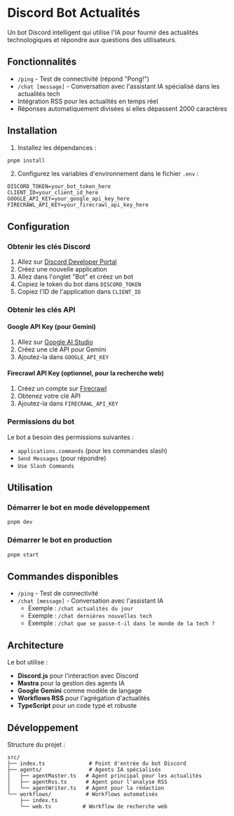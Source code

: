 # Discord Bot Actualités

Un bot Discord intelligent qui utilise l'IA pour fournir des actualités technologiques et répondre aux questions des utilisateurs.

## Fonctionnalités

- `/ping` - Test de connectivité (répond "Pong!")
- `/chat [message]` - Conversation avec l'assistant IA spécialisé dans les actualités tech
- Intégration RSS pour les actualités en temps réel
- Réponses automatiquement divisées si elles dépassent 2000 caractères

## Installation

1. Installez les dépendances :
```bash
pnpm install
```

2. Configurez les variables d'environnement dans le fichier `.env` :
```env
DISCORD_TOKEN=your_bot_token_here
CLIENT_ID=your_client_id_here
GOOGLE_API_KEY=your_google_api_key_here
FIRECRAWL_API_KEY=your_firecrawl_api_key_here
```

## Configuration

### Obtenir les clés Discord

1. Allez sur [Discord Developer Portal](https://discord.com/developers/applications)
2. Créez une nouvelle application
3. Allez dans l'onglet "Bot" et créez un bot
4. Copiez le token du bot dans `DISCORD_TOKEN`
5. Copiez l'ID de l'application dans `CLIENT_ID`

### Obtenir les clés API

#### Google API Key (pour Gemini)
1. Allez sur [Google AI Studio](https://aistudio.google.com/)
2. Créez une clé API pour Gemini
3. Ajoutez-la dans `GOOGLE_API_KEY`

#### Firecrawl API Key (optionnel, pour la recherche web)
1. Créez un compte sur [Firecrawl](https://firecrawl.dev/)
2. Obtenez votre clé API
3. Ajoutez-la dans `FIRECRAWL_API_KEY`

### Permissions du bot

Le bot a besoin des permissions suivantes :
- `applications.commands` (pour les commandes slash)
- `Send Messages` (pour répondre)
- `Use Slash Commands`


## Utilisation

### Démarrer le bot en mode développement
```bash
pnpm dev
```

### Démarrer le bot en production
```bash
pnpm start
```

## Commandes disponibles

- `/ping` - Test de connectivité
- `/chat [message]` - Conversation avec l'assistant IA
  - Exemple : `/chat actualités du jour`
  - Exemple : `/chat dernières nouvelles tech`
  - Exemple : `/chat que se passe-t-il dans le monde de la tech ?`

## Architecture

Le bot utilise :
- **Discord.js** pour l'interaction avec Discord
- **Mastra** pour la gestion des agents IA
- **Google Gemini** comme modèle de langage
- **Workflows RSS** pour l'agrégation d'actualités
- **TypeScript** pour un code typé et robuste

## Développement

Structure du projet :
```
src/
├── index.ts              # Point d'entrée du bot Discord
├── agents/               # Agents IA spécialisés
│   ├── agentMaster.ts   # Agent principal pour les actualités
│   ├── agentRss.ts      # Agent pour l'analyse RSS
│   └── agentWriter.ts   # Agent pour la rédaction
└── workflows/           # Workflows automatisés
    ├── index.ts
    └── web.ts          # Workflow de recherche web
```
